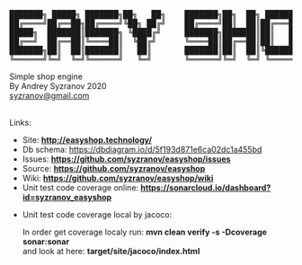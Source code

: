 <pre>
███████╗ █████╗ ███████╗██╗   ██╗    ███████╗██╗  ██╗ ██████╗ ██████╗
██╔════╝██╔══██╗██╔════╝╚██╗ ██╔╝    ██╔════╝██║  ██║██╔═══██╗██╔══██╗
█████╗  ███████║███████╗ ╚████╔╝     ███████╗███████║██║   ██║██████╔╝
██╔══╝  ██╔══██║╚════██║  ╚██╔╝      ╚════██║██╔══██║██║   ██║██╔═══╝
███████╗██║  ██║███████║   ██║       ███████║██║  ██║╚██████╔╝██║
╚══════╝╚═╝  ╚═╝╚══════╝   ╚═╝       ╚══════╝╚═╝  ╚═╝ ╚═════╝ ╚═╝
</pre>
Simple shop engine<br/> 
By Andrey Syzranov 2020<br/> 
syzranov@gmail.com<br/> 
<br/>

Links:
<ul>
    <li>Site: <b><a href="http://easyshop.technology/">http://easyshop.technology/</a></b></li>
    <li>
        Db schema: <a href="https://dbdiagram.io/d/5f193d871e6ca02dc1a455bd">https://dbdiagram.io/d/5f193d871e6ca02dc1a455bd</a><br/>
    </li>
    <li>
        Issues: <b><a href="https://github.com/syzranov/easyshop/issues">https://github.com/syzranov/easyshop/issues</a></b>
    </li>
    <li>
        Source: <b><a href="https://github.com/syzranov/easyshop">https://github.com/syzranov/easyshop</a></b>
    </li>
    <li>
        Wiki: <b><a href="https://github.com/syzranov/easyshop/wiki">https://github.com/syzranov/easyshop/wiki</a></b>
    </li>
    <li>
        Unit test code coverage online: <b><a href="https://sonarcloud.io/dashboard?id=syzranov_easyshop">https://sonarcloud.io/dashboard?id=syzranov_easyshop</a></b>
    </li>
        <li>
            <p>Unit test code coverage local by jacoco:</p>
            <p>In order get coverage localy run: <b>mvn clean verify -s -Dcoverage sonar:sonar</b> <br/>
                and look at here: <b>target/site/jacoco/index.html</b>
            </p> 
        </li>
</ul>
